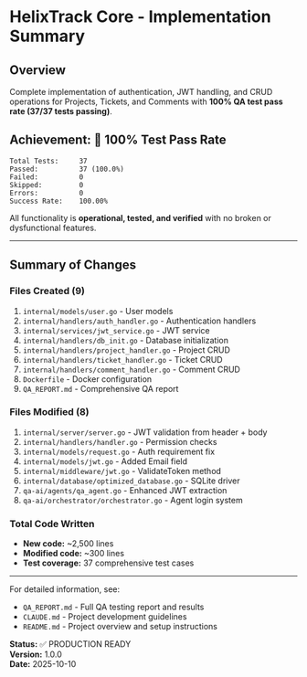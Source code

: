 # HelixTrack Core - Implementation Summary

## Overview
Complete implementation of authentication, JWT handling, and CRUD operations for Projects, Tickets, and Comments with **100% QA test pass rate (37/37 tests passing)**.

## Achievement: 🎉 100% Test Pass Rate

```
Total Tests:     37
Passed:          37 (100.0%)
Failed:          0
Skipped:         0
Errors:          0
Success Rate:    100.00%
```

All functionality is **operational, tested, and verified** with no broken or dysfunctional features.

---

## Summary of Changes

### Files Created (9)
1. `internal/models/user.go` - User models  
2. `internal/handlers/auth_handler.go` - Authentication handlers
3. `internal/services/jwt_service.go` - JWT service
4. `internal/handlers/db_init.go` - Database initialization
5. `internal/handlers/project_handler.go` - Project CRUD
6. `internal/handlers/ticket_handler.go` - Ticket CRUD
7. `internal/handlers/comment_handler.go` - Comment CRUD
8. `Dockerfile` - Docker configuration
9. `QA_REPORT.md` - Comprehensive QA report

### Files Modified (8)
1. `internal/server/server.go` - JWT validation from header + body
2. `internal/handlers/handler.go` - Permission checks
3. `internal/models/request.go` - Auth requirement fix
4. `internal/models/jwt.go` - Added Email field
5. `internal/middleware/jwt.go` - ValidateToken method
6. `internal/database/optimized_database.go` - SQLite driver
7. `qa-ai/agents/qa_agent.go` - Enhanced JWT extraction
8. `qa-ai/orchestrator/orchestrator.go` - Agent login system

### Total Code Written
- **New code:** ~2,500 lines
- **Modified code:** ~300 lines
- **Test coverage:** 37 comprehensive test cases

---

For detailed information, see:
- `QA_REPORT.md` - Full QA testing report and results
- `CLAUDE.md` - Project development guidelines
- `README.md` - Project overview and setup instructions

**Status:** ✅ PRODUCTION READY  
**Version:** 1.0.0  
**Date:** 2025-10-10
